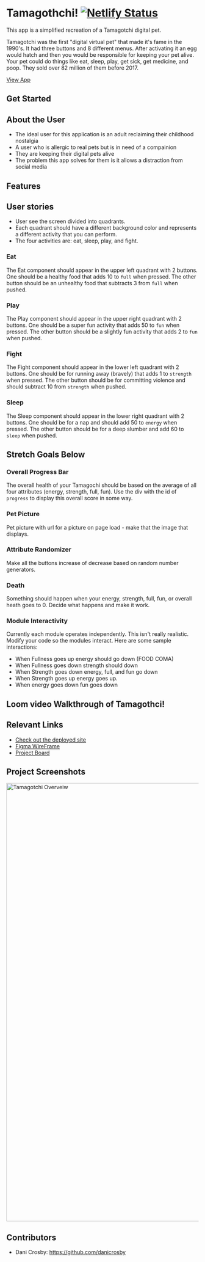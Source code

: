 # Tamagothchi!  [![Netlify Status](https://api.netlify.com/api/v1/badges/abe27adf-0777-4902-8c4a-3cba1d1fbc2b/deploy-status)](https://app.netlify.com/sites/dc-tamagothci/deploys)

This app is a simplified recreation of a Tamagotchi digital pet.

Tamagotchi was the first "digital virtual pet" that made it's fame in the 1990's.  It had three buttons and 8 different menus.  After activating it an egg would hatch and then you would be responsible for keeping your pet alive.  Your pet could do things like eat, sleep, play, get sick, get medicine, and poop.  They sold over 82 million of them before 2017.


[View App](dc-tamagothci.netlify.app)

## Get Started

## About the User
- The ideal user for this application is an adult reclaiming their childhood nostalgia
- A user who is allergic to real pets but is in need of a compainion
- They are keeping their digital pets alive
- The problem this app solves for them is it allows a distraction from social media

## Features
## User stories
- User see the screen divided into quadrants.  
- Each quadrant should have a different background color and represents a different activity that you can perform.  
- The four activities are: eat, sleep, play, and fight.  


### Eat
The Eat component should appear in the upper left quadrant with 2 buttons.  One should be a healthy food that adds 10 to `full` when pressed.  The other button should be an unhealthy food that subtracts 3 from `full` when pushed.
### Play
The Play component should appear in the upper right quadrant with 2 buttons.  One should be a super fun activity that adds 50 to `fun` when pressed.  The other button should be a slightly fun activity that adds 2 to `fun` when pushed.

### Fight
The Fight component should appear in the lower left quadrant with 2 buttons.  One should be for running away (bravely) that adds 1 to `strength` when pressed.  The other button should be for committing violence and should subtract 10 from `strength` when pushed.

### Sleep
The Sleep component should appear in the lower right quadrant with 2 buttons.  One should be for a nap and should add 50 to `energy` when pressed.  The other button should be for a deep slumber and add 60 to `sleep` when pushed.

## Stretch Goals Below

### Overall Progress Bar
The overall health of your Tamagochi should be based on the average of all four attributes (energy, strength, full, fun).  Use the div with the id of `progress` to display this overall score in some way.

### Pet Picture
Pet picture with url for a picture on page load - make that the image that displays.

### Attribute Randomizer
Make all the buttons increase of decrease based on random number generators.

### Death
Something should happen when your energy, strength, full, fun, or overall heath goes to 0.  Decide what happens and make it work.

### Module Interactivity
Currently each module operates independently.  This isn't really realistic.  Modify your code so the modules interact.  Here are some sample interactions:
* When Fullness goes up energy should go down (FOOD COMA)
* When Fullness goes down strength should down
* When Strength goes down energy, full, and fun go down
* When Strength goes up energy goes up.
* When energy goes down fun goes down
## Loom video Walkthrough of Tamagothci!



## Relevant Links 
- [Check out the deployed site](dc-tamagothci.netlify.app)
- [Figma WireFrame](https://www.figma.com/file/nYtKy2P1C017HoIS80c6zd/Tamagotchi)
- [Project Board](https://github.com/danicrosby/tamagotchi/projects)

## Project Screenshots
<img width="1148" alt="Tamagotchi Overveiw" src="./styles/images/tamaScreenShot.png">


## Contributors
- Dani Crosby: https://github.com/danicrosby
